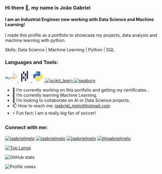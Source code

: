 ### Hi there 👋, my name is João Gabriel
#### I am an Industrial Engineer now working with Data Science and Machine Learning!
I made this profile as a portfolio to showcase my projects, data analysis and machine learning with python.

Skills: Data Science | Machine Learning | Python | SQL
<h3 align="left">Languages and Tools:</h3>
<p align="left"> <a href="https://www.mysql.com/" target="_blank" rel="noreferrer"> <img src="https://raw.githubusercontent.com/devicons/devicon/master/icons/mysql/mysql-original-wordmark.svg" alt="mysql" width="40" height="40"/> </a> <a href="https://pandas.pydata.org/" target="_blank" rel="noreferrer"> <img src="https://raw.githubusercontent.com/devicons/devicon/2ae2a900d2f041da66e950e4d48052658d850630/icons/pandas/pandas-original.svg" alt="pandas" width="40" height="40"/> </a> <a href="https://www.python.org" target="_blank" rel="noreferrer"> <img src="https://raw.githubusercontent.com/devicons/devicon/master/icons/python/python-original.svg" alt="python" width="40" height="40"/> </a> <a href="https://scikit-learn.org/" target="_blank" rel="noreferrer"> <img src="https://upload.wikimedia.org/wikipedia/commons/0/05/Scikit_learn_logo_small.svg" alt="scikit_learn" width="40" height="40"/> </a> <a href="https://seaborn.pydata.org/" target="_blank" rel="noreferrer"> <img src="https://seaborn.pydata.org/_images/logo-mark-lightbg.svg" alt="seaborn" width="40" height="40"/> </a> </p>

- 🔭 I’m currently working on this portfolio and getting my certificates.. 
- 🌱 I’m currently learning Machine Learning. 
- 👯 I’m looking to collaborate on AI or Data Science projects. 
- 📫 How to reach me: jgabriel_melo@hotmail.com 
- ⚡ Fun fact: I am a really big fan of soccer! 


<h3 align="left">Connect with me:</h3>
<p align="left">
<a href="https://twitter.com/jgabrielmelo" target="blank"><img align="center" src="https://raw.githubusercontent.com/rahuldkjain/github-profile-readme-generator/master/src/images/icons/Social/twitter.svg" alt="jgabrielmelo" height="30" width="40" /></a>
<a href="https://linkedin.com/in/jgabrielmelo" target="blank"><img align="center" src="https://raw.githubusercontent.com/rahuldkjain/github-profile-readme-generator/master/src/images/icons/Social/linked-in-alt.svg" alt="jgabrielmelo" height="30" width="40" /></a>
<a href="https://kaggle.com/jgabrielmelo" target="blank"><img align="center" src="https://raw.githubusercontent.com/rahuldkjain/github-profile-readme-generator/master/src/images/icons/Social/kaggle.svg" alt="jgabrielmelo" height="30" width="40" /></a>
<a href="https://medium.com/@jgabrielmelo" target="blank"><img align="center" src="https://raw.githubusercontent.com/rahuldkjain/github-profile-readme-generator/master/src/images/icons/Social/medium.svg" alt="@jgabrielmelo" height="30" width="40" /></a>
</p>

[![Top Langs](https://github-readme-stats.vercel.app/api/top-langs/?username=jgabrielmelo)](https://github.com/anuraghazra/github-readme-stats)

![GitHub stats](https://github-readme-stats.vercel.app/api?username=jgabrielmelo&show_icons=true)   

![Profile views](https://gpvc.arturio.dev/jgabrielmelo)  
